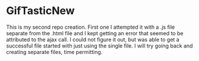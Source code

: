 # GifTasticNew

This is my second repo creation. First one I attempted it with a .js file separate from the .html file and I kept getting an error that seemed to be attributed to the ajax call. I could not figure it out, but was able to get a successful file started with just using the single file. I will try going back and creating separate files, time permitting.
